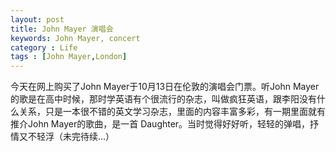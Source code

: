 ```yaml
---
layout: post
title: John Mayer 演唱会 
keywords: John Mayer, concert
category : Life
tags : [John Mayer,London]
---
```


今天在网上购买了John Mayer于10月13日在伦敦的演唱会门票。听John Mayer的歌是在高中时候，那时学英语有个很流行的杂志，叫做疯狂英语，跟李阳没有什么关系，只是一本很不错的英文学习杂志，里面的内容丰富多彩，有一期里面就有推介John Mayer的歌曲，是一首 Daughter。当时觉得好好听，轻轻的弹唱，抒情又不轻浮（未完待续...）
